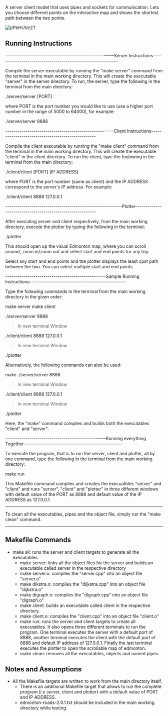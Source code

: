 A server client model that uses pipes and sockets for communication. Lets you choose different points on the interactive map and shows the shortest path 
between the two points.

![jtPbHUVe2T](https://user-images.githubusercontent.com/66292885/137531531-af456888-5592-44bc-9a41-04fc9c2b90b3.png)


## Running Instructions
------------------------------------------------------Server Instructions------------------------------------------------------------

Compile the server executable by running the "make server" command from the terminal in the main working directory. This will create the executable "server" in the server directory.
To run, the server, type the following in the terminal from the main directory:

./server/server [PORT]

where PORT is the port number you would like to use (use a higher port number in the range of 5000 to 64000), for example:

./server/server 8888

------------------------------------------------------Client Instructions--------------------------------------------------

Compile the client executable by running the "make client" command from the terminal in the main working directory. This will create the executable "client" in the client directory.
To run the client, type the foolowing in the terminal from the main directory:

./client/client [PORT] [IP ADDRESS]

where PORT is the port number (same as client) and the IP ADDRESS correspond to the server's IP address. For example:

./client/client 8888 127.0.0.1

----------------------------------------------------------Plotter----------------------------------------------------------

After executing server and client respectively, from the main working directory, execute the plotter by typing the following in the terminal:

./plotter

This should open up the visual Edmonton map, where you can scroll around, zoom in/zoom out and select start and end points for any trip.

Select any start and end points and the plotter displays the least cpst path between the two. You can select multiple start and end points.


--------------------------------------------------Sample Running Instructions------------------------------------------------

Type the following commands in the terminal from the main working directory in the given order:

make server
make client

./server/server 8888

>In new terminal Window

./client/client 8888 127.0.0.1


>In new terminal Window

./plotter


Alternatively, the following commands can also be used:

make
./server/server 8888

>In new terminal Window

./client/client 8888 127.0.0.1


>In new terminal Window

./plotter

Here, the "make" command compiles and builds both the executables "client" and "server".

--------------------------------------------------Running everything Together-------------------------------------------------

To execute the program, that is to run the server, client and plotter, all by one command, type the following in the terminal from the main working directory:

make run

This Makefile command compiles and creates the execuatbles "server" and "client" and runs "server", "client" and "plotter" in three different windows with default value of the PORT as 8888 and default value of the IP ADDRESS as 127.0.0.1.

--------------------------------------------------------------------------------------------------------------------------------------

To clean all the executables, pipes and the object file, simply run the "make clean" command.

--------------------------------------------------------------------------------------------------------------------------------------

## Makefile Commands
  - make all: runs the server and client targets to generate all the executables.
	- make server: links all the object files for the server and builds an executable called server
				   in the respective directory
	- make server.o: compiles the "server.cpp" into an object file "server.o"
	- make dikstra.o: compiles the "dijkstra.cpp" into an object file "dijkstra.o"
	- make digraph.o: compiles the "digraph.cpp" into an object file "digraph.o"
	- make client: builds an executable called client in the respective directory.
	- make client.o: compiles the "client.cpp" into an object file "client.o"
	- make run: runs the server and client targets to create all executables. It also opens three different terminals to run the program. One terminal executes the server with a default port of 8888, another terminal executes the client with the default port of 8888 and default IP address of 127.0.0.1. Finally the last terminal executes the plotter to open the scrollable map of edmonton.
	- make clean: removes all the executables, objects and named pipes.

## Notes and Assumptions

  - All the Makefile targets are written to work from the main directory itself.
	- There is an additional Makefile target that allows to run the complete program (i.e server,
	  client and plotter) with a default value of PORT and IP ADDRESS.
	- edmonton-roads-2.0.1.txt should be included in the main working directory while testing.
